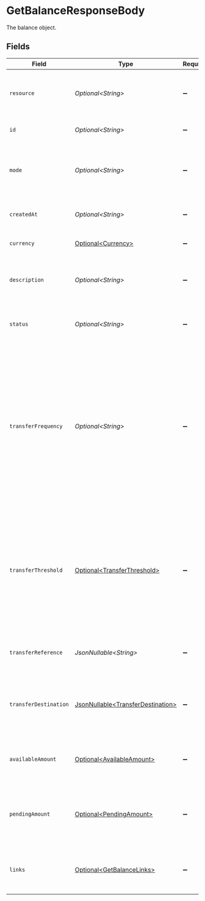 # GetBalanceResponseBody

The balance object.


## Fields

| Field                                                                                                                                                                                                                                                                                                                                                | Type                                                                                                                                                                                                                                                                                                                                                 | Required                                                                                                                                                                                                                                                                                                                                             | Description                                                                                                                                                                                                                                                                                                                                          | Example                                                                                                                                                                                                                                                                                                                                              |
| ---------------------------------------------------------------------------------------------------------------------------------------------------------------------------------------------------------------------------------------------------------------------------------------------------------------------------------------------------- | ---------------------------------------------------------------------------------------------------------------------------------------------------------------------------------------------------------------------------------------------------------------------------------------------------------------------------------------------------- | ---------------------------------------------------------------------------------------------------------------------------------------------------------------------------------------------------------------------------------------------------------------------------------------------------------------------------------------------------- | ---------------------------------------------------------------------------------------------------------------------------------------------------------------------------------------------------------------------------------------------------------------------------------------------------------------------------------------------------- | ---------------------------------------------------------------------------------------------------------------------------------------------------------------------------------------------------------------------------------------------------------------------------------------------------------------------------------------------------- |
| `resource`                                                                                                                                                                                                                                                                                                                                           | *Optional\<String>*                                                                                                                                                                                                                                                                                                                                  | :heavy_minus_sign:                                                                                                                                                                                                                                                                                                                                   | Indicates the response contains a balance object. Will always contain the string `balance` for this endpoint.                                                                                                                                                                                                                                        | balance                                                                                                                                                                                                                                                                                                                                              |
| `id`                                                                                                                                                                                                                                                                                                                                                 | *Optional\<String>*                                                                                                                                                                                                                                                                                                                                  | :heavy_minus_sign:                                                                                                                                                                                                                                                                                                                                   | The identifier uniquely referring to this balance.                                                                                                                                                                                                                                                                                                   | bal_gVMhHKqSSRYJyPsuoPNFH                                                                                                                                                                                                                                                                                                                            |
| `mode`                                                                                                                                                                                                                                                                                                                                               | *Optional\<String>*                                                                                                                                                                                                                                                                                                                                  | :heavy_minus_sign:                                                                                                                                                                                                                                                                                                                                   | Whether this entity was created in live mode or in test mode.<br/><br/>Possible values: `live` `test`                                                                                                                                                                                                                                                | live                                                                                                                                                                                                                                                                                                                                                 |
| `createdAt`                                                                                                                                                                                                                                                                                                                                          | *Optional\<String>*                                                                                                                                                                                                                                                                                                                                  | :heavy_minus_sign:                                                                                                                                                                                                                                                                                                                                   | The entity's date and time of creation, in [ISO 8601](https://en.wikipedia.org/wiki/ISO_8601) format.                                                                                                                                                                                                                                                | 2024-03-20T09:13:37.0Z                                                                                                                                                                                                                                                                                                                               |
| `currency`                                                                                                                                                                                                                                                                                                                                           | [Optional\<Currency>](../../models/operations/Currency.md)                                                                                                                                                                                                                                                                                           | :heavy_minus_sign:                                                                                                                                                                                                                                                                                                                                   | The balance's ISO 4217 currency code.                                                                                                                                                                                                                                                                                                                | EUR                                                                                                                                                                                                                                                                                                                                                  |
| `description`                                                                                                                                                                                                                                                                                                                                        | *Optional\<String>*                                                                                                                                                                                                                                                                                                                                  | :heavy_minus_sign:                                                                                                                                                                                                                                                                                                                                   | The description or name of the balance. Can be used to denote the purpose of the balance.                                                                                                                                                                                                                                                            | Balance description                                                                                                                                                                                                                                                                                                                                  |
| `status`                                                                                                                                                                                                                                                                                                                                             | *Optional\<String>*                                                                                                                                                                                                                                                                                                                                  | :heavy_minus_sign:                                                                                                                                                                                                                                                                                                                                   | The status of the balance.<br/><br/>Possible values: `active` `inactive`                                                                                                                                                                                                                                                                             | active                                                                                                                                                                                                                                                                                                                                               |
| `transferFrequency`                                                                                                                                                                                                                                                                                                                                  | *Optional\<String>*                                                                                                                                                                                                                                                                                                                                  | :heavy_minus_sign:                                                                                                                                                                                                                                                                                                                                   | The frequency with which the available amount on the balance will be settled to the configured transfer destination.<br/><br/>Settlements created during weekends or on bank holidays will take place on the next business day.<br/><br/>Possible values: `daily` `every-monday` `every-tuesday` `every-wednesday` `every-thursday` `every-friday` `monthly` `never` | daily                                                                                                                                                                                                                                                                                                                                                |
| `transferThreshold`                                                                                                                                                                                                                                                                                                                                  | [Optional\<TransferThreshold>](../../models/operations/TransferThreshold.md)                                                                                                                                                                                                                                                                         | :heavy_minus_sign:                                                                                                                                                                                                                                                                                                                                   | The minimum amount configured for scheduled automatic settlements. As soon as the amount on the balance exceeds this threshold, the complete balance will be paid out to the transfer destination according to the configured frequency.                                                                                                             |                                                                                                                                                                                                                                                                                                                                                      |
| `transferReference`                                                                                                                                                                                                                                                                                                                                  | *JsonNullable\<String>*                                                                                                                                                                                                                                                                                                                              | :heavy_minus_sign:                                                                                                                                                                                                                                                                                                                                   | The transfer reference set to be included in all the transfers for this balance.                                                                                                                                                                                                                                                                     | RF12-3456-7890-1234                                                                                                                                                                                                                                                                                                                                  |
| `transferDestination`                                                                                                                                                                                                                                                                                                                                | [JsonNullable\<TransferDestination>](../../models/operations/TransferDestination.md)                                                                                                                                                                                                                                                                 | :heavy_minus_sign:                                                                                                                                                                                                                                                                                                                                   | The destination where the available amount will be automatically transferred to according to the configured transfer frequency.                                                                                                                                                                                                                      |                                                                                                                                                                                                                                                                                                                                                      |
| `availableAmount`                                                                                                                                                                                                                                                                                                                                    | [Optional\<AvailableAmount>](../../models/operations/AvailableAmount.md)                                                                                                                                                                                                                                                                             | :heavy_minus_sign:                                                                                                                                                                                                                                                                                                                                   | The amount directly available on the balance, e.g. `{"currency":"EUR", "value":"100.00"}`.                                                                                                                                                                                                                                                           |                                                                                                                                                                                                                                                                                                                                                      |
| `pendingAmount`                                                                                                                                                                                                                                                                                                                                      | [Optional\<PendingAmount>](../../models/operations/PendingAmount.md)                                                                                                                                                                                                                                                                                 | :heavy_minus_sign:                                                                                                                                                                                                                                                                                                                                   | The total amount that is queued to be transferred to your balance. For example, a credit card payment can take a few days to clear.                                                                                                                                                                                                                  |                                                                                                                                                                                                                                                                                                                                                      |
| `links`                                                                                                                                                                                                                                                                                                                                              | [Optional\<GetBalanceLinks>](../../models/operations/GetBalanceLinks.md)                                                                                                                                                                                                                                                                             | :heavy_minus_sign:                                                                                                                                                                                                                                                                                                                                   | An object with several relevant URLs. Every URL object will contain an `href` and a `type` field.                                                                                                                                                                                                                                                    |                                                                                                                                                                                                                                                                                                                                                      |